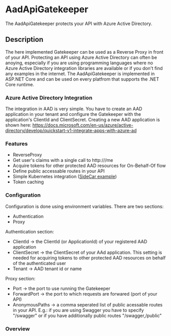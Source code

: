 # AadApiGatekeeper
The AadApiGatekeeper protects your API with Azure Active Directory.

## Description
The here implemented Gatekeeper can be used as a Reverse Proxy in front of your API.
Protecting an API using Azure Active Directory can often be anoying, especially if you are using programming languages
where no Azure Active Directory integration libraries are available or if you don't find any examples in the internet.
The AadApiGatekeeper is implemented in ASP.NET Core and can be used on every platfrom that supports the .NET Core runtime.

### Azure Active Directory Integration
The integration in AAD is very simple. You have to create an AAD application in your tenant and configure the Gatekeeper with the application's ClientId and ClientSecret.
Creating a new AAD application is shown here:
https://docs.microsoft.com/en-us/azure/active-directory/develop/quickstart-v1-integrate-apps-with-azure-ad

### Features
- ReverseProxy 
- Get user's claims with a single call to http://<reverseproxy>/me
- Acquire tokens for other protected AAD resources for On-Behalf-Of flow
- Define public accessable routes in your API
- Simple Kubernetes integration ([SideCar example](doc/SideCarExample.md))
- Token caching

### Configuration
Configuration is done using environment variables. There are two sections:
- Authentication
- Proxy

Authentication section:
- ClientId -> the ClientId (or ApplicationId) of your registered AAD application
- ClientSecret -> the ClientSecret of your AAd application. This setting is needed for acquiring tokens to other protected AAD resources on behalf of the authenticated user
- Tenant -> AAD tenant id or name

Proxy section:
- Port -> the port to use running the Gatekeeper
- ForwardPort -> the port to which requests are forwared (port of your API)
- AnonymousPaths -> a comma seperated list of public acessable routes in your API. E.g.: if you are using Swagger you have to specify "/swagger" or if you have additionally public routes "/swagger,/public"

### Overview
